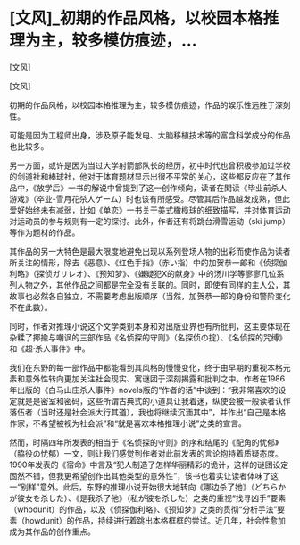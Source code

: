 # [文风]_初期的作品风格，以校园本格推理为主，较多模仿痕迹，...

[文风]

[文风]

初期的作品风格，以校园本格推理为主，较多模仿痕迹，作品的娱乐性远胜于深刻性。

可能是因为工程师出身，涉及原子能发电、大脑移植技术等的富含科学成分的作品也比较多。

另一方面，或许是因为当过大学射箭部队长的经历，初中时代也曾积极参加过学校的剑道社和棒球社，他对于体育题材显示出很不平常的关心，这些都反应在了其作品中，《放学后》一书的解说中曾提到了这一创作倾向，读者在閲读《毕业前杀人游戏》（卒业-雪月花杀人ゲーム）时也该有所感受。尽管其后作品越发成熟，但此爱好始终未有减弱，比如《单恋》一书关于美式橄榄球的细致描写，并对体育运动对运动员的参与规则有一定的探讨。此外，作者还有将跳台滑雪运动（ski jump）等作为题材的作品。

其作品的另一大特色是最大限度地避免出现以系列登场人物的出彩而使作品为读者所关注的情形，除去《恶意》、《红色手指》（赤い指）中的加贺恭一郎和《侦探伽利略》（探侦ガリレオ）、《预知梦》、《嫌疑犯X的献身》中的汤川学等寥寥几位系列人物之外，其他作品之间都是完全没有关联的。同时，即使有同样的主人公，其故事也必然各自独立，不需要考虑出版顺序（当然，加贺恭一郎的身份和警阶变化不在此数）。

同时，作者对推理小说这个文学类别本身和对出版业界也有所批判，这主要体现在杂糅了揶揄与嘲讽的三部作品《名侦探的守则》（名探侦の掟）、《名侦探的咒缚》和《超·杀人事件》中。

我们在东野的每一部作品中都能看到其风格的慢慢变化，终于由早期的重视本格元素和意外性转向更加关注社会现实、寓谜团于深刻揭露和批判之中。作者在1986年出版的《白马山庄杀人事件》novels版的“作者的话”中谈到：“我非常喜欢的设定就是是密室和密码，这些所谓古典式的小道具让我着迷，纵使会被一般读者认作落伍者（当时还是社会派大行其道），我也将继续沉湎其中”，并作出“自己是本格作家，不希望被视为社会派”和“就是喜欢本格推理小说”之类的宣言。

然而，时隔四年所发表的相当于《名侦探的守则》的序和结尾的《配角的忧郁》（脇役の忧郁）一文，则让我们感觉到作者对此前发表的言论抱持着质疑态度。1990年发表的《宿命》中言及“犯人制造了怎样华丽精彩的诡计，这样的谜团设定固然不错，但我更希望创作出其他类型的意外性”，该书也着实让读者体味了这一“别样”意外。此后，东野的推理小说开始很大地转向《哪边杀了她》（どちらかが彼女を杀した）、《是我杀了他》（私が彼を杀した）之类的重视“找寻凶手”要素（whodunit）的作品，以及《侦探伽利略》、《预知梦》之类的贯彻“分析手法”要素（howdunit）的作品，持续进行着跳出本格框框的尝试。近几年，社会性愈加成为其作品的创作重点。